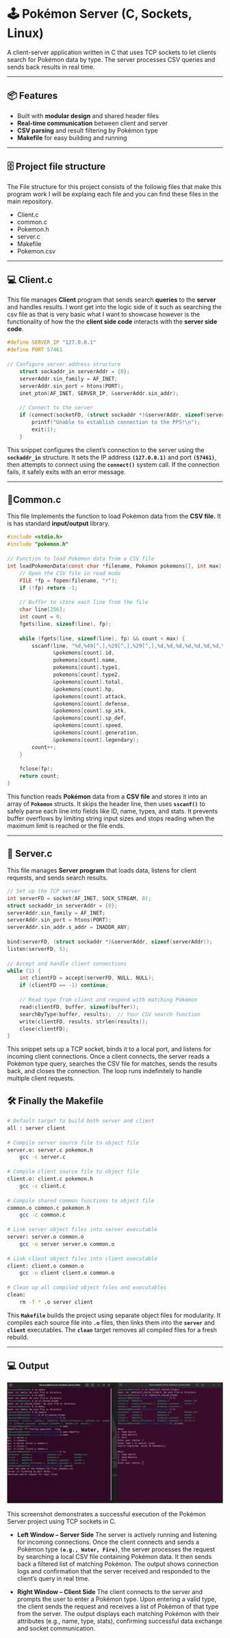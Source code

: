 # 🕹️ Pokémon Server (C, Sockets, Linux)

A client-server application written in C that uses TCP sockets to let clients search for Pokémon data by type. The server processes CSV queries and sends back results in real time.

---

## 📦 Features

- Built with **modular design** and shared header files  
- **Real-time communication** between client and server  
- **CSV parsing** and result filtering by Pokémon type  
- **Makefile** for easy building and running  

---

## 🗄️ Project file structure

The File structure for this project consists of the followig files that make this program work I will be explaing each file and you can find these files in the main repository.

- Client.c
- common.c
- Pokemon.h
- server.c
- Makefile
- Pokemon.csv

---

## 💻 Client.c

This file manages **Client** program that sends search **queries** to the **server** and handles results. I wont get into the logic side of it such as searching the csv file as that is very basic what I want to showcase however is the functionality of how the the **client side code** interacts with the **server side code**.

``` C
#define SERVER_IP "127.0.0.1"
#define PORT 57461

// Configure server address structure
    struct sockaddr_in serverAddr = {0};
    serverAddr.sin_family = AF_INET;
    serverAddr.sin_port = htons(PORT);
    inet_pton(AF_INET, SERVER_IP, &serverAddr.sin_addr);

    // Connect to the server
    if (connect(socketFD, (struct sockaddr *)&serverAddr, sizeof(serverAddr)) == -1) {
        printf("Unable to establish connection to the PPS!\n");
        exit(1);
    }
```

This snippet configures the client’s connection to the server using the **`sockaddr_in`** structure. It sets the IP address **`(127.0.0.1)`** and port **`(57461)`**, then attempts to connect using the **`connect()`** system call. If the connection fails, it safely exits with an error message.

---

## 🔎Common.c

This file Implements the function to load Pokémon data from the **CSV file.** It is has standard **input/output** library.

``` C
#include <stdio.h>
#include "pokemon.h"

// Function to load Pokémon data from a CSV file
int loadPokemonData(const char *filename, Pokemon pokemons[], int max) {
    // Open the CSV file in read mode
    FILE *fp = fopen(filename, "r");
    if (!fp) return -1;

    // Buffer to store each line from the file
    char line[256];
    int count = 0;
    fgets(line, sizeof(line), fp); 

    while (fgets(line, sizeof(line), fp) && count < max) {
        sscanf(line, "%d,%49[^,],%29[^,],%29[^,],%d,%d,%d,%d,%d,%d,%d,%d,%d",
               &pokemons[count].id,
               pokemons[count].name,
               pokemons[count].type1,
               pokemons[count].type2,
               &pokemons[count].total,
               &pokemons[count].hp,
               &pokemons[count].attack,
               &pokemons[count].defense,
               &pokemons[count].sp_atk,
               &pokemons[count].sp_def,
               &pokemons[count].speed,
               &pokemons[count].generation,
               &pokemons[count].legendary);
        count++;
    }

    fclose(fp);
    return count;
}
```
This function reads **Pokémon** data from a **CSV file** and stores it into an array of **``Pokemon``** structs.
It skips the header line, then uses **``sscanf()``** to safely parse each line into fields like ID, name, types, and stats. It prevents buffer overflows by limiting string input sizes and stops reading when the maximum limit is reached or the file ends.

---

## 📡 Server.c

This file manages **Server program** that loads data, listens for client requests, and sends search results.

``` C
// Set up the TCP server
int serverFD = socket(AF_INET, SOCK_STREAM, 0);
struct sockaddr_in serverAddr = {0};
serverAddr.sin_family = AF_INET;
serverAddr.sin_port = htons(PORT);
serverAddr.sin_addr.s_addr = INADDR_ANY;

bind(serverFD, (struct sockaddr *)&serverAddr, sizeof(serverAddr));
listen(serverFD, 5);

// Accept and handle client connections
while (1) {
    int clientFD = accept(serverFD, NULL, NULL);
    if (clientFD == -1) continue;

    // Read type from client and respond with matching Pokémon
    read(clientFD, buffer, sizeof(buffer));
    searchByType(buffer, results);  // Your CSV search function
    write(clientFD, results, strlen(results));
    close(clientFD);
}
```

This snippet sets up a TCP socket, binds it to a local port, and listens for incoming client connections. Once a client connects, the server reads a Pokémon type query, searches the CSV file for matches, sends the results back, and closes the connection. The loop runs indefinitely to handle multiple client requests.

## 🛠️ Finally the Makefile

```bash
# Default target to build both server and client
all : server client

# Compile server source file to object file
server.o: server.c pokemon.h
	gcc -c server.c

# Compile client source file to object file
client.o: client.c pokemon.h
	gcc -c client.c

# Compile shared common functions to object file
common.o common.c pokemon.h
	gcc -c common.c

# Link server object files into server executable
server: server.o common.o
	gcc -o server server.o common.o

# Link client object files into client executable
client: client.o common.o
	gcc -o client client.o common.o

# Clean up all compiled object files and executables
clean:
	rm -f * .o server client
```
This **``Makefile``** builds the project using separate object files for modularity. It compiles each source file into **``.o``** files, then links them into the **``server``** and **``client``** executables. The **``clean``** target removes all compiled files for a fresh rebuild.

---

## 💻 Output

![image](https://github.com/rishabhkalia6/Pokemon_server/blob/main/Screenshot%20from%202025-05-16%2021-02-57.png?raw=true)

This screenshot demonstrates a successful execution of the Pokémon Server project using TCP sockets in C.
 - **Left Window – Server Side**
   The server is actively running and listening for incoming connections. Once the client connects and sends a Pokémon type **``(e.g., Water, Fire)``**, the server processes the request by searching a local CSV file 
   containing Pokémon data. It then sends back a filtered list of matching Pokémon. The output shows connection logs and confirmation that the server received and responded to the client’s query in real time.

- **Right Window – Client Side**
The client connects to the server and prompts the user to enter a Pokémon type. Upon entering a valid type, the client sends the request and receives a list of Pokémon of that type from the server. The output displays each matching Pokémon with their attributes (e.g., name, type, stats), confirming successful data exchange and socket communication.

